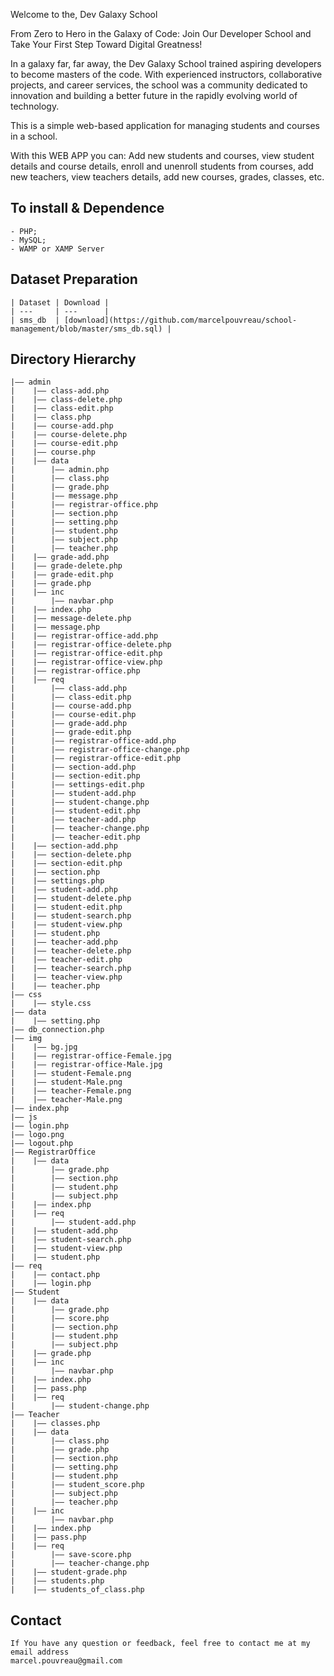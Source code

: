Welcome to the, Dev Galaxy School

From Zero to Hero in the Galaxy of Code: Join Our Developer School and Take Your First Step Toward Digital Greatness!


In a galaxy far, far away, the Dev Galaxy School trained aspiring developers to become masters of the code.
With experienced instructors, collaborative projects, and career services,
the school was a community dedicated to innovation and building a better future in the rapidly evolving world of technology.


This is a simple web-based application for managing students and courses in a school.

With this WEB APP you can: 
      Add new students and courses, view student details and course details,
      enroll and unenroll students from courses, add new teachers, view teachers details,
      add new courses, grades, classes, etc.

## To install & Dependence
    
    - PHP;
    - MySQL;
    - WAMP or XAMP Server
    
## Dataset Preparation
    | Dataset | Download |
    | ---     | ---      |
    | sms_db  | [download](https://github.com/marcelpouvreau/school-management/blob/master/sms_db.sql) |
    

## Directory Hierarchy
```
|—— admin
|    |—— class-add.php
|    |—— class-delete.php
|    |—— class-edit.php
|    |—— class.php
|    |—— course-add.php
|    |—— course-delete.php
|    |—— course-edit.php
|    |—— course.php
|    |—— data
|        |—— admin.php
|        |—— class.php
|        |—— grade.php
|        |—— message.php
|        |—— registrar-office.php
|        |—— section.php
|        |—— setting.php
|        |—— student.php
|        |—— subject.php
|        |—— teacher.php
|    |—— grade-add.php
|    |—— grade-delete.php
|    |—— grade-edit.php
|    |—— grade.php
|    |—— inc
|        |—— navbar.php
|    |—— index.php
|    |—— message-delete.php
|    |—— message.php
|    |—— registrar-office-add.php
|    |—— registrar-office-delete.php
|    |—— registrar-office-edit.php
|    |—— registrar-office-view.php
|    |—— registrar-office.php
|    |—— req
|        |—— class-add.php
|        |—— class-edit.php
|        |—— course-add.php
|        |—— course-edit.php
|        |—— grade-add.php
|        |—— grade-edit.php
|        |—— registrar-office-add.php
|        |—— registrar-office-change.php
|        |—— registrar-office-edit.php
|        |—— section-add.php
|        |—— section-edit.php
|        |—— settings-edit.php
|        |—— student-add.php
|        |—— student-change.php
|        |—— student-edit.php
|        |—— teacher-add.php
|        |—— teacher-change.php
|        |—— teacher-edit.php
|    |—— section-add.php
|    |—— section-delete.php
|    |—— section-edit.php
|    |—— section.php
|    |—— settings.php
|    |—— student-add.php
|    |—— student-delete.php
|    |—— student-edit.php
|    |—— student-search.php
|    |—— student-view.php
|    |—— student.php
|    |—— teacher-add.php
|    |—— teacher-delete.php
|    |—— teacher-edit.php
|    |—— teacher-search.php
|    |—— teacher-view.php
|    |—— teacher.php
|—— css
|    |—— style.css
|—— data
|    |—— setting.php
|—— db_connection.php
|—— img
|    |—— bg.jpg
|    |—— registrar-office-Female.jpg
|    |—— registrar-office-Male.jpg
|    |—— student-Female.png
|    |—— student-Male.png
|    |—— teacher-Female.png
|    |—— teacher-Male.png
|—— index.php
|—— js
|—— login.php
|—— logo.png
|—— logout.php
|—— RegistrarOffice
|    |—— data
|        |—— grade.php
|        |—— section.php
|        |—— student.php
|        |—— subject.php
|    |—— index.php
|    |—— req
|        |—— student-add.php
|    |—— student-add.php
|    |—— student-search.php
|    |—— student-view.php
|    |—— student.php
|—— req
|    |—— contact.php
|    |—— login.php
|—— Student
|    |—— data
|        |—— grade.php
|        |—— score.php
|        |—— section.php
|        |—— student.php
|        |—— subject.php
|    |—— grade.php
|    |—— inc
|        |—— navbar.php
|    |—— index.php
|    |—— pass.php
|    |—— req
|        |—— student-change.php
|—— Teacher
|    |—— classes.php
|    |—— data
|        |—— class.php
|        |—— grade.php
|        |—— section.php
|        |—— setting.php
|        |—— student.php
|        |—— student_score.php
|        |—— subject.php
|        |—— teacher.php
|    |—— inc
|        |—— navbar.php
|    |—— index.php
|    |—— pass.php
|    |—— req
|        |—— save-score.php
|        |—— teacher-change.php
|    |—— student-grade.php
|    |—— students.php
|    |—— students_of_class.php
```

## Contact
    If You have any question or feedback, feel free to contact me at my email address
    marcel.pouvreau@gmail.com
## 

